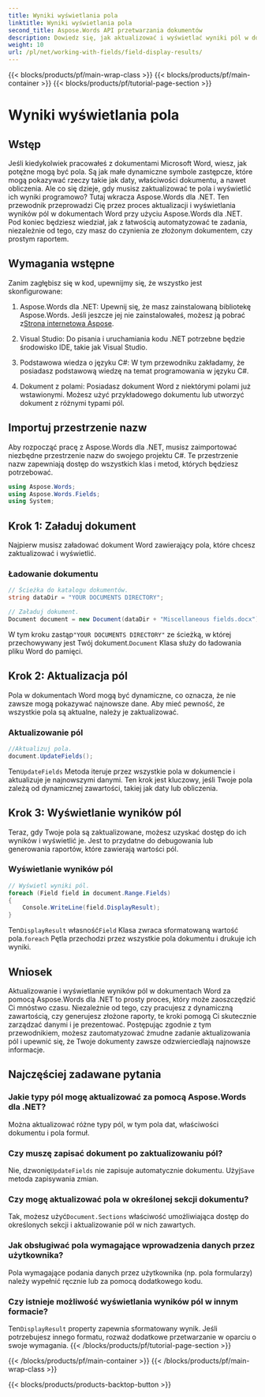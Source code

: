 ```yaml
---
title: Wyniki wyświetlania pola
linktitle: Wyniki wyświetlania pola
second_title: Aspose.Words API przetwarzania dokumentów
description: Dowiedz się, jak aktualizować i wyświetlać wyniki pól w dokumentach Word za pomocą Aspose.Words dla .NET dzięki temu przewodnikowi krok po kroku. Idealne do automatyzacji zadań związanych z dokumentami.
weight: 10
url: /pl/net/working-with-fields/field-display-results/
---
```


{{< blocks/products/pf/main-wrap-class >}}
{{< blocks/products/pf/main-container >}}
{{< blocks/products/pf/tutorial-page-section >}}

# Wyniki wyświetlania pola

## Wstęp

Jeśli kiedykolwiek pracowałeś z dokumentami Microsoft Word, wiesz, jak potężne mogą być pola. Są jak małe dynamiczne symbole zastępcze, które mogą pokazywać rzeczy takie jak daty, właściwości dokumentu, a nawet obliczenia. Ale co się dzieje, gdy musisz zaktualizować te pola i wyświetlić ich wyniki programowo? Tutaj wkracza Aspose.Words dla .NET. Ten przewodnik przeprowadzi Cię przez proces aktualizacji i wyświetlania wyników pól w dokumentach Word przy użyciu Aspose.Words dla .NET. Pod koniec będziesz wiedział, jak z łatwością automatyzować te zadania, niezależnie od tego, czy masz do czynienia ze złożonym dokumentem, czy prostym raportem.

## Wymagania wstępne

Zanim zagłębisz się w kod, upewnijmy się, że wszystko jest skonfigurowane:

1. Aspose.Words dla .NET: Upewnij się, że masz zainstalowaną bibliotekę Aspose.Words. Jeśli jeszcze jej nie zainstalowałeś, możesz ją pobrać z[Strona internetowa Aspose](https://releases.aspose.com/words/net/).

2. Visual Studio: Do pisania i uruchamiania kodu .NET potrzebne będzie środowisko IDE, takie jak Visual Studio.

3. Podstawowa wiedza o języku C#: W tym przewodniku zakładamy, że posiadasz podstawową wiedzę na temat programowania w języku C#.

4. Dokument z polami: Posiadasz dokument Word z niektórymi polami już wstawionymi. Możesz użyć przykładowego dokumentu lub utworzyć dokument z różnymi typami pól.

## Importuj przestrzenie nazw

Aby rozpocząć pracę z Aspose.Words dla .NET, musisz zaimportować niezbędne przestrzenie nazw do swojego projektu C#. Te przestrzenie nazw zapewniają dostęp do wszystkich klas i metod, których będziesz potrzebować.

```csharp
using Aspose.Words;
using Aspose.Words.Fields;
using System;
```

## Krok 1: Załaduj dokument

Najpierw musisz załadować dokument Word zawierający pola, które chcesz zaktualizować i wyświetlić.

### Ładowanie dokumentu

```csharp
// Ścieżka do katalogu dokumentów.
string dataDir = "YOUR DOCUMENTS DIRECTORY";

// Załaduj dokument.
Document document = new Document(dataDir + "Miscellaneous fields.docx");
```

 W tym kroku zastąp`"YOUR DOCUMENTS DIRECTORY"` ze ścieżką, w której przechowywany jest Twój dokument.`Document` Klasa służy do ładowania pliku Word do pamięci.

## Krok 2: Aktualizacja pól

Pola w dokumentach Word mogą być dynamiczne, co oznacza, że nie zawsze mogą pokazywać najnowsze dane. Aby mieć pewność, że wszystkie pola są aktualne, należy je zaktualizować.

### Aktualizowanie pól

```csharp
//Aktualizuj pola.
document.UpdateFields();
```

 Ten`UpdateFields` Metoda iteruje przez wszystkie pola w dokumencie i aktualizuje je najnowszymi danymi. Ten krok jest kluczowy, jeśli Twoje pola zależą od dynamicznej zawartości, takiej jak daty lub obliczenia.

## Krok 3: Wyświetlanie wyników pól

Teraz, gdy Twoje pola są zaktualizowane, możesz uzyskać dostęp do ich wyników i wyświetlić je. Jest to przydatne do debugowania lub generowania raportów, które zawierają wartości pól.

### Wyświetlanie wyników pól

```csharp
// Wyświetl wyniki pól.
foreach (Field field in document.Range.Fields)
{
    Console.WriteLine(field.DisplayResult);
}
```

 Ten`DisplayResult` własność`Field` Klasa zwraca sformatowaną wartość pola.`foreach` Pętla przechodzi przez wszystkie pola dokumentu i drukuje ich wyniki.

## Wniosek

Aktualizowanie i wyświetlanie wyników pól w dokumentach Word za pomocą Aspose.Words dla .NET to prosty proces, który może zaoszczędzić Ci mnóstwo czasu. Niezależnie od tego, czy pracujesz z dynamiczną zawartością, czy generujesz złożone raporty, te kroki pomogą Ci skutecznie zarządzać danymi i je prezentować. Postępując zgodnie z tym przewodnikiem, możesz zautomatyzować żmudne zadanie aktualizowania pól i upewnić się, że Twoje dokumenty zawsze odzwierciedlają najnowsze informacje.

## Najczęściej zadawane pytania

### Jakie typy pól mogę aktualizować za pomocą Aspose.Words dla .NET?  
Można aktualizować różne typy pól, w tym pola dat, właściwości dokumentu i pola formuł.

### Czy muszę zapisać dokument po zaktualizowaniu pól?  
 Nie, dzwonię`UpdateFields` nie zapisuje automatycznie dokumentu. Użyj`Save` metoda zapisywania zmian.

### Czy mogę aktualizować pola w określonej sekcji dokumentu?  
 Tak, możesz użyć`Document.Sections` właściwość umożliwiająca dostęp do określonych sekcji i aktualizowanie pól w nich zawartych.

### Jak obsługiwać pola wymagające wprowadzenia danych przez użytkownika?  
Pola wymagające podania danych przez użytkownika (np. pola formularzy) należy wypełnić ręcznie lub za pomocą dodatkowego kodu.

### Czy istnieje możliwość wyświetlania wyników pól w innym formacie?  
 Ten`DisplayResult` property zapewnia sformatowany wynik. Jeśli potrzebujesz innego formatu, rozważ dodatkowe przetwarzanie w oparciu o swoje wymagania.
{{< /blocks/products/pf/tutorial-page-section >}}

{{< /blocks/products/pf/main-container >}}
{{< /blocks/products/pf/main-wrap-class >}}

{{< blocks/products/products-backtop-button >}}
